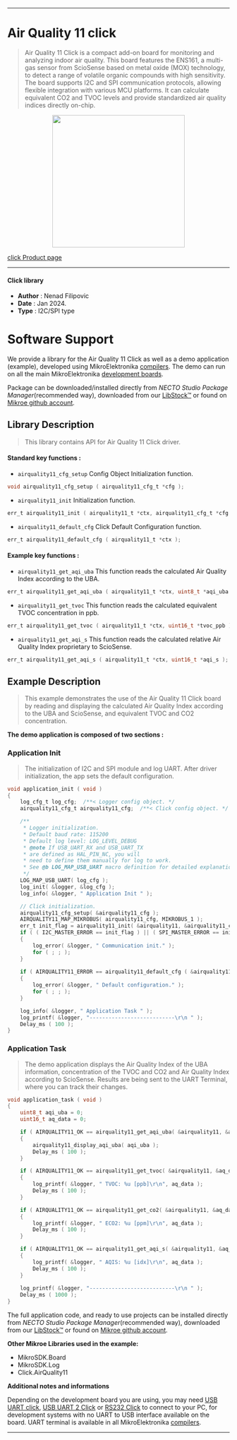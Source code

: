 
---
# Air Quality 11 click

> Air Quality 11 Click is a compact add-on board for monitoring and analyzing indoor air quality. This board features the ENS161, a multi-gas sensor from ScioSense based on metal oxide (MOX) technology, to detect a range of volatile organic compounds with high sensitivity. The board supports I2C and SPI communication protocols, allowing flexible integration with various MCU platforms. It can calculate equivalent CO2 and TVOC levels and provide standardized air quality indices directly on-chip.

<p align="center">
  <img src="https://download.mikroe.com/images/click_for_ide/airquality11_click.png" height=300px>
</p>

[click Product page](https://www.mikroe.com/air-quality-11-click)

---


#### Click library

- **Author**        : Nenad Filipovic
- **Date**          : Jan 2024.
- **Type**          : I2C/SPI type


# Software Support

We provide a library for the Air Quality 11 Click
as well as a demo application (example), developed using MikroElektronika
[compilers](https://www.mikroe.com/necto-studio).
The demo can run on all the main MikroElektronika [development boards](https://www.mikroe.com/development-boards).

Package can be downloaded/installed directly from *NECTO Studio Package Manager*(recommended way), downloaded from our [LibStock&trade;](https://libstock.mikroe.com) or found on [Mikroe github account](https://github.com/MikroElektronika/mikrosdk_click_v2/tree/master/clicks).

## Library Description

> This library contains API for Air Quality 11 Click driver.

#### Standard key functions :

- `airquality11_cfg_setup` Config Object Initialization function.
```c
void airquality11_cfg_setup ( airquality11_cfg_t *cfg );
```

- `airquality11_init` Initialization function.
```c
err_t airquality11_init ( airquality11_t *ctx, airquality11_cfg_t *cfg );
```

- `airquality11_default_cfg` Click Default Configuration function.
```c
err_t airquality11_default_cfg ( airquality11_t *ctx );
```

#### Example key functions :

- `airquality11_get_aqi_uba` This function reads the calculated Air Quality Index according to the UBA.
```c
err_t airquality11_get_aqi_uba ( airquality11_t *ctx, uint8_t *aqi_uba );
```

- `airquality11_get_tvoc` This function reads the calculated equivalent TVOC concentration in ppb.
```c
err_t airquality11_get_tvoc ( airquality11_t *ctx, uint16_t *tvoc_ppb );
```

- `airquality11_get_aqi_s` This function reads the calculated relative Air Quality Index proprietary to ScioSense.
```c
err_t airquality11_get_aqi_s ( airquality11_t *ctx, uint16_t *aqi_s );
```

## Example Description

> This example demonstrates the use of the Air Quality 11 Click board 
> by reading and displaying the calculated Air Quality Index according to the UBA and ScioSense, 
> and equivalent TVOC and CO2 concentration.

**The demo application is composed of two sections :**

### Application Init

> The initialization of I2C and SPI module and log UART.
> After driver initialization, the app sets the default configuration.

```c
void application_init ( void )
{
    log_cfg_t log_cfg;  /**< Logger config object. */
    airquality11_cfg_t airquality11_cfg;  /**< Click config object. */

    /** 
     * Logger initialization.
     * Default baud rate: 115200
     * Default log level: LOG_LEVEL_DEBUG
     * @note If USB_UART_RX and USB_UART_TX 
     * are defined as HAL_PIN_NC, you will 
     * need to define them manually for log to work. 
     * See @b LOG_MAP_USB_UART macro definition for detailed explanation.
     */
    LOG_MAP_USB_UART( log_cfg );
    log_init( &logger, &log_cfg );
    log_info( &logger, " Application Init " );

    // Click initialization.
    airquality11_cfg_setup( &airquality11_cfg );
    AIRQUALITY11_MAP_MIKROBUS( airquality11_cfg, MIKROBUS_1 );
    err_t init_flag = airquality11_init( &airquality11, &airquality11_cfg );
    if ( ( I2C_MASTER_ERROR == init_flag ) || ( SPI_MASTER_ERROR == init_flag ) )
    {
        log_error( &logger, " Communication init." );
        for ( ; ; );
    }
    
    if ( AIRQUALITY11_ERROR == airquality11_default_cfg ( &airquality11 ) )
    {
        log_error( &logger, " Default configuration." );
        for ( ; ; );
    }

    log_info( &logger, " Application Task " );
    log_printf( &logger, "---------------------------\r\n " );
    Delay_ms ( 100 );
}
```

### Application Task

> The demo application displays the Air Quality Index of the UBA information,
> concentration of the TVOC and CO2 and Air Quality Index according to ScioSense.
> Results are being sent to the UART Terminal, where you can track their changes.

```c
void application_task ( void )
{
    uint8_t aqi_uba = 0;
    uint16_t aq_data = 0;

    if ( AIRQUALITY11_OK == airquality11_get_aqi_uba( &airquality11, &aqi_uba ) )
    {
        airquality11_display_aqi_uba( aqi_uba );
        Delay_ms ( 100 );
    }

    if ( AIRQUALITY11_OK == airquality11_get_tvoc( &airquality11, &aq_data ) )
    {
        log_printf( &logger, " TVOC: %u [ppb]\r\n", aq_data );
        Delay_ms ( 100 );
    }

    if ( AIRQUALITY11_OK == airquality11_get_co2( &airquality11, &aq_data ) )
    {
        log_printf( &logger, " ECO2: %u [ppm]\r\n", aq_data );
        Delay_ms ( 100 );
    }

    if ( AIRQUALITY11_OK == airquality11_get_aqi_s( &airquality11, &aq_data ) )
    {
        log_printf( &logger, " AQIS: %u [idx]\r\n", aq_data );
        Delay_ms ( 100 );
    }
	
    log_printf( &logger, "---------------------------\r\n " );
    Delay_ms ( 1000 );
}
```

The full application code, and ready to use projects can be installed directly from *NECTO Studio Package Manager*(recommended way), downloaded from our [LibStock&trade;](https://libstock.mikroe.com) or found on [Mikroe github account](https://github.com/MikroElektronika/mikrosdk_click_v2/tree/master/clicks).

**Other Mikroe Libraries used in the example:**

- MikroSDK.Board
- MikroSDK.Log
- Click.AirQuality11

**Additional notes and informations**

Depending on the development board you are using, you may need
[USB UART click](https://www.mikroe.com/usb-uart-click),
[USB UART 2 Click](https://www.mikroe.com/usb-uart-2-click) or
[RS232 Click](https://www.mikroe.com/rs232-click) to connect to your PC, for
development systems with no UART to USB interface available on the board. UART
terminal is available in all MikroElektronika
[compilers](https://shop.mikroe.com/compilers).

---
